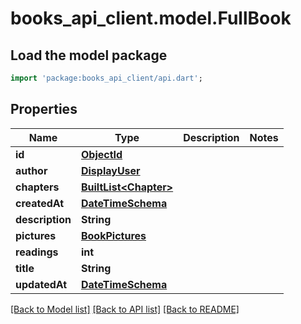 # books_api_client.model.FullBook

## Load the model package
```dart
import 'package:books_api_client/api.dart';
```

## Properties
Name | Type | Description | Notes
------------ | ------------- | ------------- | -------------
**id** | [**ObjectId**](ObjectId.md) |  | 
**author** | [**DisplayUser**](DisplayUser.md) |  | 
**chapters** | [**BuiltList&lt;Chapter&gt;**](Chapter.md) |  | 
**createdAt** | [**DateTimeSchema**](DateTimeSchema.md) |  | 
**description** | **String** |  | 
**pictures** | [**BookPictures**](BookPictures.md) |  | 
**readings** | **int** |  | 
**title** | **String** |  | 
**updatedAt** | [**DateTimeSchema**](DateTimeSchema.md) |  | 

[[Back to Model list]](../README.md#documentation-for-models) [[Back to API list]](../README.md#documentation-for-api-endpoints) [[Back to README]](../README.md)


